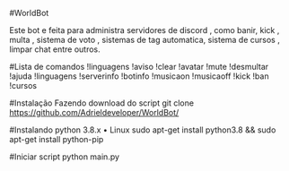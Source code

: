 

#WorldBot

 Este bot e feita para administra servidores de discord , como banir, kick , multa , sistema de voto , sistemas de tag automatica, sistema de cursos , limpar chat entre outros.

#Lista de comandos
 !linguagens
 !aviso
 !clear
 !avatar
 !mute
 !desmultar
 !ajuda
 !linguagens
 !serverinfo
 !botinfo
 !musicaon
 !musicaoff
 !kick
 !ban
 !cursos

#Instalação
  Fazendo download do script git clone https://github.com/Adrieldeveloper/WorldBot/

#Instalando python 3.8.x
• Linux sudo apt-get install python3.8 && sudo apt-get install python-pip

#Iniciar script
  python main.py
